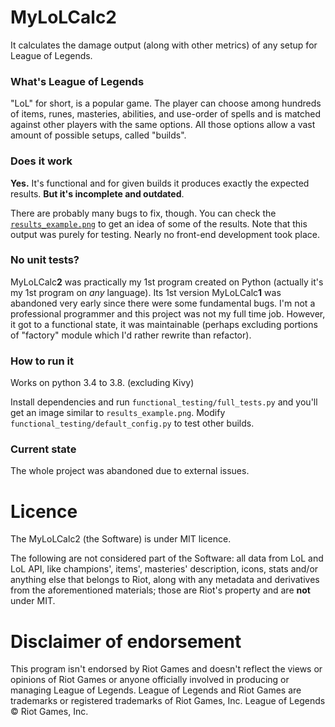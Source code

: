 # MyLoLCalc2
It calculates the damage output (along with other metrics) of any setup for League of Legends. 

###  What's League of Legends 
"LoL" for short, is a popular game. The player can choose among hundreds of items, runes, masteries, 
abilities, and use-order of spells and is matched against other players with the same options. 
All those options allow a vast amount of possible setups, called "builds". 

### Does it work 
**Yes.** It's functional and for given builds it produces 
exactly the expected results. **But it's incomplete and outdated**. 

There are probably many bugs to fix, though.
You can check the [`results_example.png`](https://bitbucket.org/fermiparadox/lol_calc/src/master/results_example.png) 
to get an idea of some of the results. Note that this output was purely for testing. 
Nearly no front-end development took place.


### No unit tests?
MyLoLCalc**2** was practically my 1st program created on Python (actually it's my 1st program on *any* language). 
Its 1st version MyLoLCalc**1** was abandoned very early since there were some fundamental bugs. 
I'm not a professional programmer and this project was not my full time job. However, it got to a functional state, 
it was maintainable (perhaps excluding portions of "factory" module which I'd rather rewrite than refactor). 


### How to run it
Works on python 3.4 to 3.8. (excluding Kivy) 

Install dependencies and run  `functional_testing/full_tests.py` and you'll get an image 
similar to `results_example.png`. Modify `functional_testing/default_config.py` to test other builds.


### Current state
The whole project was abandoned due to external issues. 


# Licence 
The MyLoLCalc2 (the Software) is under MIT licence.

The following are not considered part of the Software:
all data from LoL and LoL API, like champions', items', masteries' description,
icons, stats and/or anything else that belongs to Riot,
along with any metadata and derivatives from the aforementioned materials;
those are Riot's property and are **not** under MIT.



# Disclaimer of endorsement

This program isn't endorsed by Riot Games and doesn't reflect the views or opinions of Riot Games or anyone 
officially involved in producing or managing League of Legends. League of Legends and Riot Games are trademarks 
or registered trademarks of Riot Games, Inc. League of Legends © Riot Games, Inc.